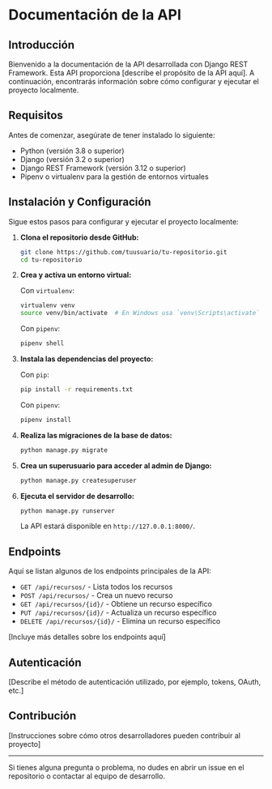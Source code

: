 # Documentación de la API

## Introducción

Bienvenido a la documentación de la API desarrollada con Django REST Framework. Esta API proporciona [describe el propósito de la API aquí]. A continuación, encontrarás información sobre cómo configurar y ejecutar el proyecto localmente.

## Requisitos

Antes de comenzar, asegúrate de tener instalado lo siguiente:

- Python (versión 3.8 o superior)
- Django (versión 3.2 o superior)
- Django REST Framework (versión 3.12 o superior)
- Pipenv o virtualenv para la gestión de entornos virtuales

## Instalación y Configuración

Sigue estos pasos para configurar y ejecutar el proyecto localmente:

1. **Clona el repositorio desde GitHub:**

   ```bash
   git clone https://github.com/tuusuario/tu-repositorio.git
   cd tu-repositorio
   ```

2. **Crea y activa un entorno virtual:**

   Con `virtualenv`:

   ```bash
   virtualenv venv
   source venv/bin/activate  # En Windows usa `venv\Scripts\activate`
   ```

   Con `pipenv`:

   ```bash
   pipenv shell
   ```

3. **Instala las dependencias del proyecto:**

   Con `pip`:

   ```bash
   pip install -r requirements.txt
   ```

   Con `pipenv`:

   ```bash
   pipenv install
   ```

4. **Realiza las migraciones de la base de datos:**

   ```bash
   python manage.py migrate
   ```

5. **Crea un superusuario para acceder al admin de Django:**

   ```bash
   python manage.py createsuperuser
   ```

6. **Ejecuta el servidor de desarrollo:**

   ```bash
   python manage.py runserver
   ```

   La API estará disponible en `http://127.0.0.1:8000/`.

## Endpoints

Aquí se listan algunos de los endpoints principales de la API:

- `GET /api/recursos/` - Lista todos los recursos
- `POST /api/recursos/` - Crea un nuevo recurso
- `GET /api/recursos/{id}/` - Obtiene un recurso específico
- `PUT /api/recursos/{id}/` - Actualiza un recurso específico
- `DELETE /api/recursos/{id}/` - Elimina un recurso específico

[Incluye más detalles sobre los endpoints aquí]

## Autenticación

[Describe el método de autenticación utilizado, por ejemplo, tokens, OAuth, etc.]

## Contribución

[Instrucciones sobre cómo otros desarrolladores pueden contribuir al proyecto]

---

Si tienes alguna pregunta o problema, no dudes en abrir un issue en el repositorio o contactar al equipo de desarrollo.
